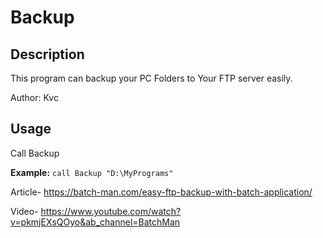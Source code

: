 
# Backup
## Description
This program can backup your PC Folders to Your FTP server easily.

Author: Kvc

## Usage
Call Backup <Path>

**Example:**
`call Backup "D:\MyPrograms"`
 



Article- https://batch-man.com/easy-ftp-backup-with-batch-application/

Video- https://www.youtube.com/watch?v=pkmjEXsQOyo&ab_channel=BatchMan
